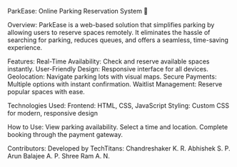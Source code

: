 ParkEase:
Online Parking Reservation System 🚗

Overview:
ParkEase is a web-based solution that simplifies parking by allowing users to reserve spaces remotely. It eliminates the hassle of searching for parking, reduces queues, and offers a seamless, time-saving experience.

Features:
Real-Time Availability: Check and reserve available spaces instantly.
User-Friendly Design: Responsive interface for all devices.
Geolocation: Navigate parking lots with visual maps.
Secure Payments: Multiple options with instant confirmation.
Waitlist Management: Reserve popular spaces with ease.

Technologies Used:
Frontend: HTML, CSS, JavaScript
Styling: Custom CSS for modern, responsive design

How to Use:
View parking availability.
Select a time and location.
Complete booking through the payment gateway.

Contributors:
Developed by TechTitans:
Chandreshaker K. R.
Abhishek S. P.
Arun Balajee A. P.
Shree Ram A. N.
